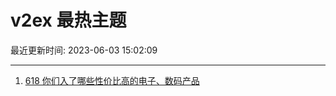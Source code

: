 # v2ex 最热主题

最近更新时间: 2023-06-03 15:02:09

--- 
1. [618 你们入了哪些性价比高的电子、数码产品](https://www.v2ex.com/t/945412) 

